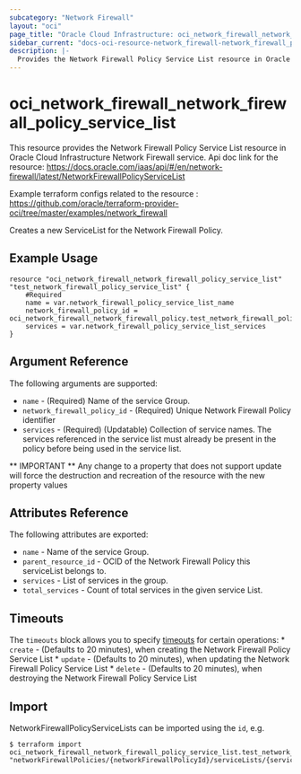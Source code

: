 ```yaml
---
subcategory: "Network Firewall"
layout: "oci"
page_title: "Oracle Cloud Infrastructure: oci_network_firewall_network_firewall_policy_service_list"
sidebar_current: "docs-oci-resource-network_firewall-network_firewall_policy_service_list"
description: |-
  Provides the Network Firewall Policy Service List resource in Oracle Cloud Infrastructure Network Firewall service
---
```


# oci_network_firewall_network_firewall_policy_service_list
This resource provides the Network Firewall Policy Service List resource in Oracle Cloud Infrastructure Network Firewall service.
Api doc link for the resource: https://docs.oracle.com/iaas/api/#/en/network-firewall/latest/NetworkFirewallPolicyServiceList

Example terraform configs related to the resource : https://github.com/oracle/terraform-provider-oci/tree/master/examples/network_firewall

Creates a new ServiceList for the Network Firewall Policy.


## Example Usage

```hcl
resource "oci_network_firewall_network_firewall_policy_service_list" "test_network_firewall_policy_service_list" {
	#Required
	name = var.network_firewall_policy_service_list_name
	network_firewall_policy_id = oci_network_firewall_network_firewall_policy.test_network_firewall_policy.id
	services = var.network_firewall_policy_service_list_services
}
```

## Argument Reference

The following arguments are supported:

* `name` - (Required) Name of the service Group.
* `network_firewall_policy_id` - (Required) Unique Network Firewall Policy identifier
* `services` - (Required) (Updatable) Collection of service names. The services referenced in the service list must already be present in the policy before being used in the service list. 


** IMPORTANT **
Any change to a property that does not support update will force the destruction and recreation of the resource with the new property values

## Attributes Reference

The following attributes are exported:

* `name` - Name of the service Group.
* `parent_resource_id` - OCID of the Network Firewall Policy this serviceList belongs to.
* `services` - List of services in the group.
* `total_services` - Count of total services in the given service List.

## Timeouts

The `timeouts` block allows you to specify [timeouts](https://registry.terraform.io/providers/oracle/oci/latest/docs/guides/changing_timeouts) for certain operations:
	* `create` - (Defaults to 20 minutes), when creating the Network Firewall Policy Service List
	* `update` - (Defaults to 20 minutes), when updating the Network Firewall Policy Service List
	* `delete` - (Defaults to 20 minutes), when destroying the Network Firewall Policy Service List


## Import

NetworkFirewallPolicyServiceLists can be imported using the `id`, e.g.

```
$ terraform import oci_network_firewall_network_firewall_policy_service_list.test_network_firewall_policy_service_list "networkFirewallPolicies/{networkFirewallPolicyId}/serviceLists/{serviceListName}" 
```

